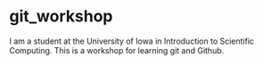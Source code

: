 # git_workshop
I am a student at the University of Iowa in Introduction to Scientific Computing. This is a workshop for learning git and Github. 
